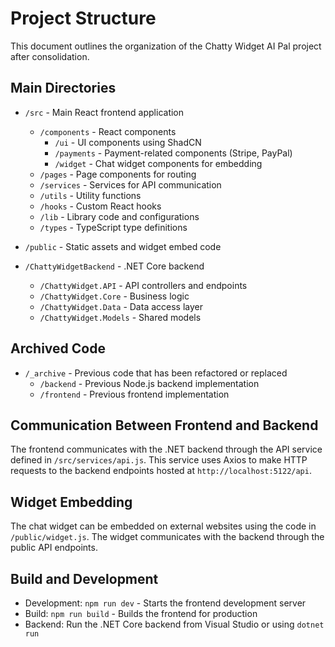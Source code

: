 # Project Structure

This document outlines the organization of the Chatty Widget AI Pal project after consolidation.

## Main Directories

- `/src` - Main React frontend application
  - `/components` - React components
    - `/ui` - UI components using ShadCN
    - `/payments` - Payment-related components (Stripe, PayPal)
    - `/widget` - Chat widget components for embedding
  - `/pages` - Page components for routing
  - `/services` - Services for API communication
  - `/utils` - Utility functions
  - `/hooks` - Custom React hooks
  - `/lib` - Library code and configurations
  - `/types` - TypeScript type definitions

- `/public` - Static assets and widget embed code

- `/ChattyWidgetBackend` - .NET Core backend
  - `/ChattyWidget.API` - API controllers and endpoints
  - `/ChattyWidget.Core` - Business logic
  - `/ChattyWidget.Data` - Data access layer
  - `/ChattyWidget.Models` - Shared models

## Archived Code

- `/_archive` - Previous code that has been refactored or replaced
  - `/backend` - Previous Node.js backend implementation
  - `/frontend` - Previous frontend implementation

## Communication Between Frontend and Backend

The frontend communicates with the .NET backend through the API service defined in `/src/services/api.js`. This service uses Axios to make HTTP requests to the backend endpoints hosted at `http://localhost:5122/api`.

## Widget Embedding

The chat widget can be embedded on external websites using the code in `/public/widget.js`. The widget communicates with the backend through the public API endpoints.

## Build and Development

- Development: `npm run dev` - Starts the frontend development server
- Build: `npm run build` - Builds the frontend for production
- Backend: Run the .NET Core backend from Visual Studio or using `dotnet run` 